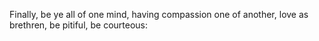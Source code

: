 Finally, be ye all of one mind, having compassion one of another, love as brethren, be pitiful, be courteous:
